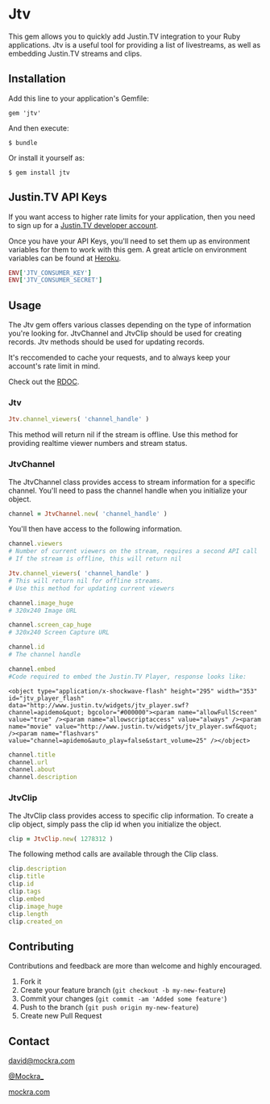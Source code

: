 # Jtv

This gem allows you to quickly add Justin.TV integration to your Ruby applications. Jtv is a useful tool for providing a list of livestreams, as well as embedding Justin.TV streams and clips.

## Installation

Add this line to your application's Gemfile:

    gem 'jtv'

And then execute:

    $ bundle

Or install it yourself as:

    $ gem install jtv

## Justin.TV API Keys

If you want access to higher rate limits for your application, then you
need to sign up for a [Justin.TV developer account](http://www.justin.tv/developer/activate).

Once you have your API Keys, you'll need to set them up as environment
variables for them to work with this gem. A great article on environment
variables can be found at [Heroku](https://devcenter.heroku.com/articles/config-vars).

``` ruby
ENV['JTV_CONSUMER_KEY']
ENV['JTV_CONSUMER_SECRET']
```

## Usage

The Jtv gem offers various classes depending on the type of information
you're looking for. JtvChannel and JtvClip should be used for creating records. 
Jtv methods should be used for updating records.

It's reccomended to cache your requests, and to always keep your
account's rate limit in mind.

Check out the [RDOC](http://rubydoc.info/github/Mockra/Jtv/).

### Jtv

```ruby
Jtv.channel_viewers( 'channel_handle' )
```

This method will return nil if the stream is offline. Use this
method for providing realtime viewer numbers and stream status.

### JtvChannel

The JtvChannel class provides access to stream information for a
specific channel. You'll need to pass the channel handle when you
initialize your object.

```ruby
channel = JtvChannel.new( 'channel_handle' )
```

You'll then have access to the following information.

```ruby
channel.viewers
# Number of current viewers on the stream, requires a second API call
# If the stream is offline, this will return nil

Jtv.channel_viewers( 'channel_handle' )
# This will return nil for offline streams.
# Use this method for updating current viewers

channel.image_huge
# 320x240 Image URL

channel.screen_cap_huge
# 320x240 Screen Capture URL

channel.id
# The channel handle

channel.embed
#Code required to embed the Justin.TV Player, response looks like:
```

```
<object type="application/x-shockwave-flash" height="295" width="353" id="jtv_player_flash" data="http://www.justin.tv/widgets/jtv_player.swf?channel=apidemo&quot; bgcolor="#000000"><param name="allowFullScreen" value="true" /><param name="allowscriptaccess" value="always" /><param name="movie" value="http://www.justin.tv/widgets/jtv_player.swf&quot; /><param name="flashvars" value="channel=apidemo&auto_play=false&start_volume=25" /></object>
```

```ruby
channel.title
channel.url
channel.about
channel.description
```

### JtvClip

The JtvClip class provides access to specific clip information. To
create a clip object, simply pass the clip id when you initialize the
object.

```ruby
clip = JtvClip.new( 1278312 )
```

The following method calls are available through the Clip class.

```ruby
clip.description
clip.title
clip.id
clip.tags
clip.embed
clip.image_huge
clip.length
clip.created_on
```

## Contributing

Contributions and feedback are more than welcome and highly encouraged.

1. Fork it
2. Create your feature branch (`git checkout -b my-new-feature`)
3. Commit your changes (`git commit -am 'Added some feature'`)
4. Push to the branch (`git push origin my-new-feature`)
5. Create new Pull Request

## Contact

[david@mockra.com](mailto:david@mockra.com)

[@Mockra_](http://twitter.com/#!/mockra_)

[mockra.com](http://mockra.com)

